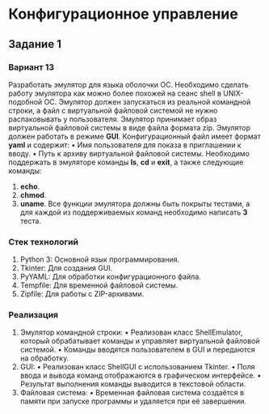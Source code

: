 # Конфигурационное управление
## Задание 1
### Вариант 13
Разработать эмулятор для языка оболочки ОС. Необходимо сделать работу
эмулятора как можно более похожей на сеанс shell в UNIX-подобной ОС.
Эмулятор должен запускаться из реальной командной строки, а файл с
виртуальной файловой системой не нужно распаковывать у пользователя.
Эмулятор принимает образ виртуальной файловой системы в виде файла формата
zip. Эмулятор должен работать в режиме **GUI**.
Конфигурационный файл имеет формат **yaml** и содержит:
• Имя пользователя для показа в приглашении к вводу.
• Путь к архиву виртуальной файловой системы.
Необходимо поддержать в эмуляторе команды **ls**, **cd** и **exit**, а также
следующие команды:
1. **echo**.
2. **chmod**.
3. **uname**.
Все функции эмулятора должны быть покрыты тестами, а для каждой из
поддерживаемых команд необходимо написать **3** теста.

### Стек технологий
1. Python 3: Основной язык программирования.
2. Tkinter: Для создания GUI.
3. PyYAML: Для обработки конфигурационного файла.
4. Tempfile: Для временной файловой системы.
5. Zipfile: Для работы с ZIP-архивами.

### Реализация
1.	Эмулятор командной строки:
    •	Реализован класс ShellEmulator, который обрабатывает команды и управляет виртуальной файловой системой.
    •	Команды вводятся пользователем в GUI и передаются на обработку.
2.	GUI:
    •	Реализован класс ShellGUI с использованием Tkinter.
    •	Поля ввода и вывода команд отображаются в графическом интерфейсе.
    •	Результат выполнения команды выводится в текстовой области.
3.	Файловая система:
    •	Временная файловая система создаётся в памяти при запуске программы и удаляется при её завершении.